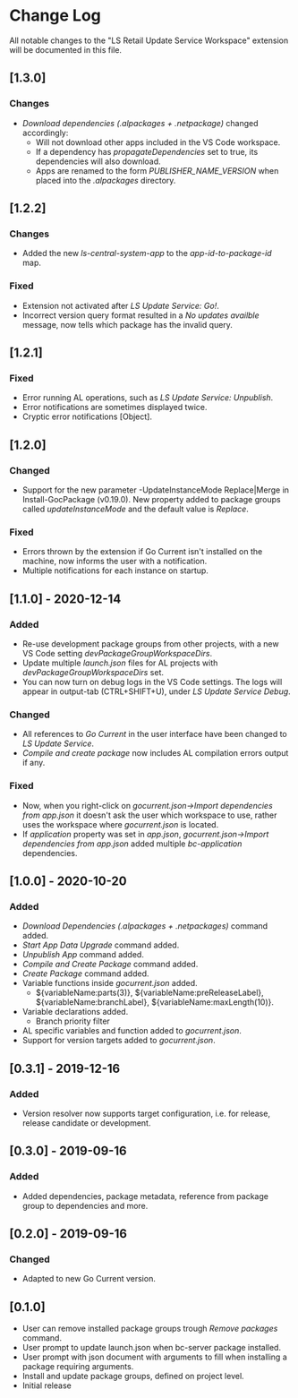 # Change Log
All notable changes to the "LS Retail Update Service Workspace" extension will be documented in this file.

## [1.3.0]
### Changes
- *Download dependencies (.alpackages + .netpackage)* changed accordingly:
    - Will not download other apps included in the VS Code workspace.
    - If a dependency has *propagateDependencies* set to true, its dependencies will also download.
    - Apps are renamed to the form *PUBLISHER_NAME_VERSION* when placed into the *.alpackages* directory.

## [1.2.2]
### Changes
- Added the new *ls-central-system-app* to the *app-id-to-package-id* map.
### Fixed
- Extension not activated after *LS Update Service: Go!*.
- Incorrect version query format resulted in a *No updates availble* message, now tells which package has the invalid query.

## [1.2.1]
### Fixed
- Error running AL operations, such as *LS Update Service: Unpublish*.
- Error notifications are sometimes displayed twice.
- Cryptic error notifications [Object].

## [1.2.0]
### Changed
- Support for the new parameter -UpdateInstanceMode Replace|Merge in Install-GocPackage (v0.19.0). New property added to package groups called *updateInstanceMode* and the default value is *Replace*.
### Fixed
- Errors thrown by the extension if Go Current isn't installed on the machine, now informs the user with a notification.
- Multiple notifications for each instance on startup.

## [1.1.0] - 2020-12-14
### Added
- Re-use development package groups from other projects, with a new VS Code setting *devPackageGroupWorkspaceDirs*.
- Update multiple *launch.json* files for AL projects with *devPackageGroupWorkspaceDirs* set.
- You can now turn on debug logs in the VS Code settings. The logs will appear in output-tab (CTRL+SHIFT+U), under *LS Update Service Debug*.

### Changed
- All references to *Go Current* in the user interface have been changed to *LS Update Service*.
- *Compile and create package* now includes AL compilation errors output if any.

### Fixed
- Now, when you right-click on *gocurrent.json->Import dependencies from app.json* it doesn't ask the user which workspace to use, rather uses the workspace where *gocurrent.json* is located.
- If *application* property was set in *app.json*, *gocurrent.json->Import dependencies from app.json* added multiple *bc-application* dependencies.


## [1.0.0] - 2020-10-20
### Added
- *Download Dependencies (.alpackages + .netpackages)* command added.
- *Start App Data Upgrade* command added.
- *Unpublish App* command added.
- *Compile and Create Package* command added.
- *Create Package* command added.
- Variable functions inside *gocurrent.json* added.
    - ${variableName:parts(3)}, ${variableName:preReleaseLabel}, ${variableName:branchLabel}, ${variableName:maxLength(10)}.
- Variable declarations added.
    - Branch priority filter
- AL specific variables and function added to *gocurrent.json*.
- Support for version targets added to *gocurrent.json*.

## [0.3.1] - 2019-12-16
### Added
- Version resolver now supports target configuration, i.e. for release, release candidate or development.

## [0.3.0] - 2019-09-16
### Added
- Added dependencies, package metadata, reference from package group to dependencies and more.

## [0.2.0] - 2019-09-16
### Changed
- Adapted to new Go Current version.

## [0.1.0]
- User can remove installed package groups trough *Remove packages* command.
- User prompt to update launch.json when bc-server package installed.
- User prompt with json document with arguments to fill when installing a package requiring arguments.
- Install and update package groups, defined on project level.
- Initial release